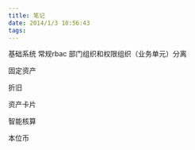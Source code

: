 ```yaml
---
title: 笔记
date: 2014/1/3 18:56:43
tags:
---
```



基础系统 常规rbac 部门组织和权限组织（业务单元）分离

  


  


固定资产

折旧

资产卡片

  


智能核算

本位币

  


  

